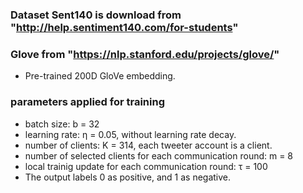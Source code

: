 ### Dataset Sent140 is download from "http://help.sentiment140.com/for-students"

### Glove from "https://nlp.stanford.edu/projects/glove/"
- Pre-trained 200D GloVe embedding. 

### parameters applied for training
- batch size: b = 32
- learning rate: η = 0.05, without learning rate decay.
- number of clients: K = 314, each tweeter account is a client.
- number of selected clients for each communication round: m = 8
- local trainig update for each communication round: τ = 100
- The output labels 0 as positive, and 1 as negative. 